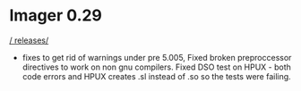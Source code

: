 # Imager 0.29

[ / ](..) [releases/](./)

- fixes to get rid of warnings under pre 5.005,   Fixed broken preproccessor directives to work on non gnu  compilers.  Fixed DSO test on HPUX - both code errors and  HPUX creates .sl instead of .so so the tests were failing.